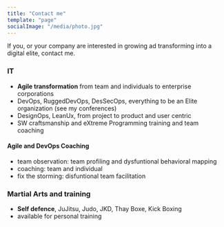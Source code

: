 ```yaml
---
title: "Contact me"
template: "page"
socialImage: "/media/photo.jpg"
---
```


If you, or your company are interested in growing ad transforming into a digital elite, contact me. 

### IT

+ **Agile transformation** from team and individuals to enterprise corporations
+ DevOps, RuggedDevOps, DesSecOps, everything to be an Elite organization (see my conferences)
+ DesignOps, LeanUx, from project to product and user centric 
+ SW craftsmanship and eXtreme Programming training and team coaching

#### Agile and DevOps Coaching

+ team observation: team profiling and dysfuntional behavioral mapping
+ coaching: team and individual
+ fix the storming: disfuntional team facilitation

### Martial Arts and training

+ **Self defence**, JuJitsu, Judo, JKD, Thay Boxe, Kick Boxing
+ available for personal training
